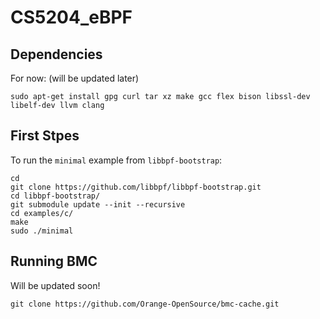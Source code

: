 # CS5204_eBPF
## Dependencies
For now: (will  be updated later)
```
sudo apt-get install gpg curl tar xz make gcc flex bison libssl-dev libelf-dev llvm clang
```
## First Stpes
To run the `minimal` example from `libbpf-bootstrap`:
```
cd
git clone https://github.com/libbpf/libbpf-bootstrap.git
cd libbpf-bootstrap/
git submodule update --init --recursive
cd examples/c/
make
sudo ./minimal
```
## Running BMC
Will be updated soon!
```
git clone https://github.com/Orange-OpenSource/bmc-cache.git
```

